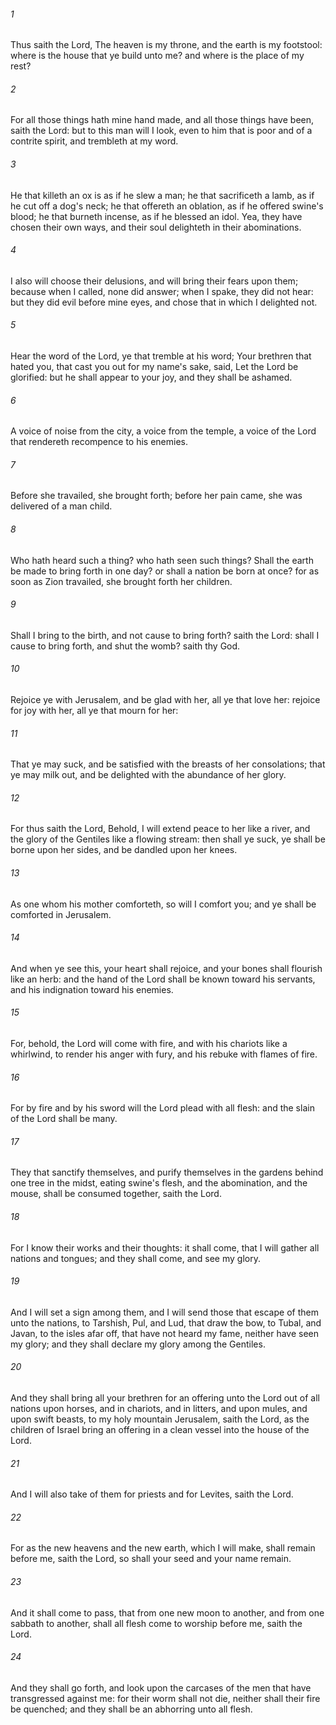 ###### 1
Thus saith the Lord, The heaven is my throne, and the earth is my footstool: where is the house that ye build unto me? and where is the place of my rest?

###### 2
For all those things hath mine hand made, and all those things have been, saith the Lord: but to this man will I look, even to him that is poor and of a contrite spirit, and trembleth at my word.

###### 3
He that killeth an ox is as if he slew a man; he that sacrificeth a lamb, as if he cut off a dog's neck; he that offereth an oblation, as if he offered swine's blood; he that burneth incense, as if he blessed an idol. Yea, they have chosen their own ways, and their soul delighteth in their abominations.

###### 4
I also will choose their delusions, and will bring their fears upon them; because when I called, none did answer; when I spake, they did not hear: but they did evil before mine eyes, and chose that in which I delighted not.

###### 5
Hear the word of the Lord, ye that tremble at his word; Your brethren that hated you, that cast you out for my name's sake, said, Let the Lord be glorified: but he shall appear to your joy, and they shall be ashamed.

###### 6
A voice of noise from the city, a voice from the temple, a voice of the Lord that rendereth recompence to his enemies.

###### 7
Before she travailed, she brought forth; before her pain came, she was delivered of a man child.

###### 8
Who hath heard such a thing? who hath seen such things? Shall the earth be made to bring forth in one day? or shall a nation be born at once? for as soon as Zion travailed, she brought forth her children.

###### 9
Shall I bring to the birth, and not cause to bring forth? saith the Lord: shall I cause to bring forth, and shut the womb? saith thy God.

###### 10
Rejoice ye with Jerusalem, and be glad with her, all ye that love her: rejoice for joy with her, all ye that mourn for her:

###### 11
That ye may suck, and be satisfied with the breasts of her consolations; that ye may milk out, and be delighted with the abundance of her glory.

###### 12
For thus saith the Lord, Behold, I will extend peace to her like a river, and the glory of the Gentiles like a flowing stream: then shall ye suck, ye shall be borne upon her sides, and be dandled upon her knees.

###### 13
As one whom his mother comforteth, so will I comfort you; and ye shall be comforted in Jerusalem.

###### 14
And when ye see this, your heart shall rejoice, and your bones shall flourish like an herb: and the hand of the Lord shall be known toward his servants, and his indignation toward his enemies.

###### 15
For, behold, the Lord will come with fire, and with his chariots like a whirlwind, to render his anger with fury, and his rebuke with flames of fire.

###### 16
For by fire and by his sword will the Lord plead with all flesh: and the slain of the Lord shall be many.

###### 17
They that sanctify themselves, and purify themselves in the gardens behind one tree in the midst, eating swine's flesh, and the abomination, and the mouse, shall be consumed together, saith the Lord.

###### 18
For I know their works and their thoughts: it shall come, that I will gather all nations and tongues; and they shall come, and see my glory.

###### 19
And I will set a sign among them, and I will send those that escape of them unto the nations, to Tarshish, Pul, and Lud, that draw the bow, to Tubal, and Javan, to the isles afar off, that have not heard my fame, neither have seen my glory; and they shall declare my glory among the Gentiles.

###### 20
And they shall bring all your brethren for an offering unto the Lord out of all nations upon horses, and in chariots, and in litters, and upon mules, and upon swift beasts, to my holy mountain Jerusalem, saith the Lord, as the children of Israel bring an offering in a clean vessel into the house of the Lord.

###### 21
And I will also take of them for priests and for Levites, saith the Lord.

###### 22
For as the new heavens and the new earth, which I will make, shall remain before me, saith the Lord, so shall your seed and your name remain.

###### 23
And it shall come to pass, that from one new moon to another, and from one sabbath to another, shall all flesh come to worship before me, saith the Lord.

###### 24
And they shall go forth, and look upon the carcases of the men that have transgressed against me: for their worm shall not die, neither shall their fire be quenched; and they shall be an abhorring unto all flesh.

